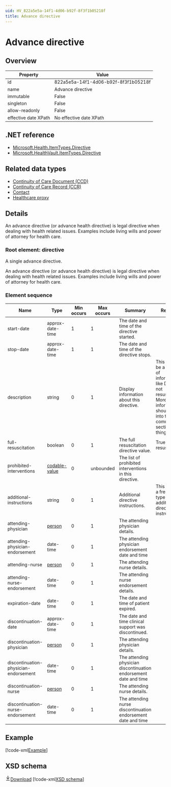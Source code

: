 ```yaml
---
uid: HV_822a5e5a-14f1-4d06-b92f-8f3f1b05218f
title: Advance directive
---
```


# Advance directive

## Overview

Property|Value
---|---
id|822a5e5a-14f1-4d06-b92f-8f3f1b05218f
name|Advance directive
immutable|False
singleton|False
allow-readonly|False
effective date XPath|No effective date XPath

## .NET reference
- [Microsoft.Health.ItemTypes.Directive](https://docs.microsoft.com/dotnet/api/microsoft.health.itemtypes.directive)
- [Microsoft.HealthVault.ItemTypes.Directive](https://docs.microsoft.com/dotnet/api/microsoft.healthvault.itemtypes.directive)

## Related data types

- [Continuity of Care Document (CCD)](xref:HV_9c48a2b8-952c-4f5a-935d-f3292326bf54)
- [Continuity of Care Record (CCR)](xref:HV_1e1ccbfc-a55d-4d91-8940-fa2fbf73c195)
- [Contact](xref:HV_25c94a9f-9d3d-4576-96dc-6791178a8143)
- [Healthcare proxy](xref:HV_7EA47715-CBA4-47F0-99D2-EB0A9FB4A85C)

## Details
An advance directive (or advance health directive) is legal directive when dealing with health related issues. Examples include living wills and power of attorney for health care.

<a name='directive'></a>

### Root element: directive

A single advance directive.

An advance directive (or advance health directive) is legal directive when dealing with health related issues. Examples include living wills and power of attorney for health care.

### Element sequence

Name|Type|Min occurs|Max occurs|Summary|Remarks
---|---|---|---|---|---
start-date|approx-date-time|1|1|The date and time of the directive started.|
stop-date|approx-date-time|1|1|The date and time of the directive stops.|
description|string|0|1|Display information about this directive.|This should be a short set of information like DNR (Do not resuscitate). More verbose information should go into the common/note section of the thing.
full-resuscitation|boolean|0|1|The full resuscitation directive value.|True for full resuscitation.
prohibited-interventions|[codable-value](xref:HV_3e730686-781f-4616-aa0d-817bba8eb141#codable-value)|0|unbounded|The list of prohibited interventions in this directive.|
additional-instructions|string|0|1|Additional directive instructions.|This provides a free form type for additional directive instructions.
attending-physician|[person](xref:HV_3e730686-781f-4616-aa0d-817bba8eb141#person)|0|1|The attending physician details.|
attending-physician-endorsement|date-time|0|1|The attending physician endorsement date and time|
attending-nurse|[person](xref:HV_3e730686-781f-4616-aa0d-817bba8eb141#person)|0|1|The attending nurse details.|
attending-nurse-endorsement|date-time|0|1|The attending nurse endorsement details.|
expiration-date|date-time|0|1|The date and time of patient expired.|
discontinuation-date|approx-date-time|0|1|The date and time clinical support was discontinued.|
discontinuation-physician|[person](xref:HV_3e730686-781f-4616-aa0d-817bba8eb141#person)|0|1|The attending physician details.|
discontinuation-physician-endorsement|date-time|0|1|The attending physician discontinuation endorsement date and time|
discontinuation-nurse|[person](xref:HV_3e730686-781f-4616-aa0d-817bba8eb141#person)|0|1|The attending nurse details.|
discontinuation-nurse-endorsement|date-time|0|1|The attending nurse discontinuation endorsement date and time|

## Example
[!code-xml[Example](sample-xml/822a5e5a-14f1-4d06-b92f-8f3f1b05218f.xml)]

## XSD schema
[![Download](/healthvault/images/download.png)Download](xsd/directive.xsd)
[!code-xml[XSD schema](xsd/directive.xsd)]

